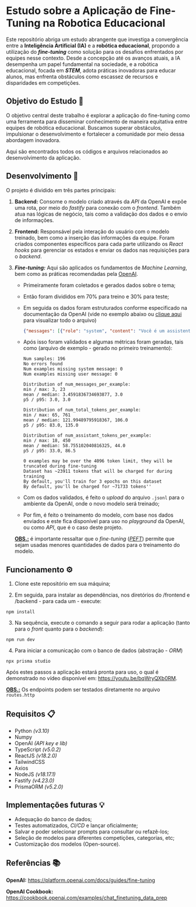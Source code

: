 # Estudo sobre a Aplicação de Fine-Tuning na Robotica Educacional 

Este repositório abriga um estudo abrangente que investiga a convergência entre a <b>Inteligência Artificial (IA)</b> e a <b>robótica educacional</b>, propondo a utilização do <b><i>fine-tuning</i></b> como solução para os desafios enfrentados por equipes nesse contexto. Desde a concepção até os avanços atuais, a IA desempenha um papel fundamental na sociedade, e a robótica educacional, focada em <b><i>STEM</i></b>, adota práticas inovadoras para educar alunos, mas enfrenta obstáculos como escassez de recursos e disparidades em competições.

## Objetivo do Estudo 🎯
O objetivo central deste trabalho é explorar a aplicação do fine-tuning como uma ferramenta para disseminar conhecimento de maneira equitativa entre equipes de robótica educacional. Buscamos superar obstáculos, impulsionar o desenvolvimento e fortalecer a comunidade por meio dessa abordagem inovadora.

Aqui são encontrados todos os códigos e arquivos relacionados ao desenvolvimento da aplicação.

## Desenvolvimento 🔨

O projeto é dividido em três partes principais:

1. **Backend:** Consome o modelo criado através da <i>API</i> da OpenAI e expõe uma rota, por meio do <i>fastify</i> para conexão com o <i>frontend</i>. Também atua nas lógicas de negócio, tais como a validação dos dados e o envio de informações.


2. **Frontend:** Responsável pela interação do usuário com o modelo treinado, bem como a inserção das informações da equipe. Foram criados componentes específicos para cada parte utilizando os <i>React hooks</i> para gerenciar os estados e enviar os dados nas requisições para o <i>backend</i>.


3. **<i>Fine-tuning:</i>** Aqui são aplicados os fundamentos de <i>Machine Learning</i>, bem como as práticas recomendadas pela <a href="#openai">OpenAI</a>.
    * Primeiramente foram coletados e gerados dados sobre o tema;
    * Então foram divididos em 70% para treino e 30% para teste; 
    * Em seguida os dados foram estruturados conforme especificado na documentação da OpenAI (vide no exemplo abaixo ou <a href="https://github.com/jvoliveirag/TCC/blob/main/fine_tuning/data/training_data.jsonl">clique aqui</a> para visualizar todo o arquivo)

      ~~~JSON
      {"messages": [{"role": "system", "content": "Você é um assistente técnico que ajuda uma equipe da FIRST LEGO League no processo de design de robôs, que inclui montagem com peças LEGO (rodas, sensores, controladores, etc), programação em blocos, estratégia na mesa de missões, documentação, apresentação, melhorias contínuas, pensamento crítico, proatividade e trabalho em equipe."}, {"role": "user", "content": "Como nós podemos ajustar as configurações do controlador PID para atender às necessidades específicas do nosso robô, considerando a estratégia de missão?"}, {"role": "assistant", "content": "Realizem testes práticos, coletem dados de desempenho, e ajustem os parâmetros do PID com base nos resultados para otimizar o controle do robô."}]}
      ~~~

    * Após isso foram validados e algumas métricas foram geradas, tais como (arquivo de exemplo - gerado no primeiro treinamento):

      ```
      Num samples: 196
      No errors found
      Num examples missing system message: 0
      Num examples missing user message: 0

      Distribution of num_messages_per_example:
      min / max: 3, 23
      mean / median: 3.4591836734693877, 3.0
      p5 / p95: 3.0, 3.0

      Distribution of num_total_tokens_per_example:
      min / max: 65, 761
      mean / median: 121.99489795918367, 106.0
      p5 / p95: 83.0, 135.0

      Distribution of num_assistant_tokens_per_example:
      min / max: 18, 450
      mean / median: 58.755102040816325, 44.0
      p5 / p95: 33.0, 86.5

      0 examples may be over the 4096 token limit, they will be truncated during fine-tuning
      Dataset has ~23911 tokens that will be charged for during training
      By default, you'll train for 3 epochs on this dataset
      By default, you'll be charged for ~71733 tokens''
      ```

    * Com os dados validados, é feito o <i>upload</i> do arquivo <code>.jsonl</code> para o ambiente da OpenAI, onde o novo modelo será treinado;

    * Por fim, é feito o treinamento do modelo, com base nos dados enviados e este fica disponível para uso no <i>playground</i> da OpenAI, ou como <i>API</i>, que é o caso deste projeto.

    <b><u>OBS.:</u></b> é importante ressaltar que o <i>fine-tuning</i> (<i><a href="https://www.leewayhertz.com/parameter-efficient-fine-tuning/">PEFT</a></i>) permite que sejam usadas menores quantidades de dados para o treinamento do modelo.

## Funcionamento ⚙️

1. Clone este repositório em sua máquina;

2. Em seguida, para instalar as dependências, nos diretórios do /frontend e /backend - para cada um - execute:

```
npm install
```

3. Na sequência, execute o comando a seguir para rodar a aplicação (tanto para o <i>front</i> quanto para o <i>backend</i>):
```
npm run dev
```

4. Para iniciar a comunicação com o banco de dados (abstração - <i>ORM</i>)
```
npx prisma studio
```

Após estes passos a aplicação estará pronta para uso, o qual é demonstrado no vídeo disponível em: https://youtu.be/bqWryQXb0RM.

<b><u>OBS.:</u></b> Os endpoints podem ser testados diretamente no arquivo <code>routes.http</code>

## Requisitos 📋
* Python <i>(v3.10)</i>
* Numpy
* OpenAI <i>(API key e lib)</i>
* TypeScript <i>(v5.0.2)</i>
* ReactJS <i>(v18.2.0)</i>
* TailwindCSS
* Axios
* NodeJS <i>(v18.17.1)</i>
* Fastify <i>(v4.23.0)</i>
* PrismaORM <i>(v5.2.0)</i>

## Implementações futuras 💡
* Adequação do banco de dados;
* Testes automatizados, <i>CI/CD</i> e lançar oficialmente;
* Salvar e poder selecionar prompts para consultar ou refazê-los;
* Seleção de modelos para diferentes competições, categorias, etc;
* Customização dos modelos (Open-source).

## Referências 📚

<b><a id="openai">OpenAI</a>:</b> https://platform.openai.com/docs/guides/fine-tuning

<b>OpenAI Cookbook:</b> https://cookbook.openai.com/examples/chat_finetuning_data_prep



